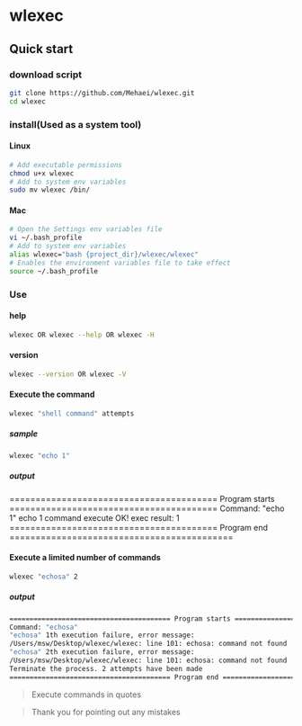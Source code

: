 # wlexec

## Quick start

### download script
```bash
git clone https://github.com/Mehaei/wlexec.git
cd wlexec
```

### install(Used as a system tool)

#### Linux
```bash
# Add executable permissions
chmod u+x wlexec
# Add to system env variables
sudo mv wlexec /bin/
```

#### Mac
```bash
# Open the Settings env variables file
vi ~/.bash_profile
# Add to system env variables
alias wlexec="bash {project_dir}/wlexec/wlexec"
# Enables the environment variables file to take effect
source ~/.bash_profile
```

### Use

#### help
```bash
wlexec OR wlexec --help OR wlexec -H
```

#### version
```bash
wlexec --version OR wlexec -V
```

#### Execute the command
```bash
wlexec "shell command" attempts
```

##### sample
```bash
wlexec "echo 1"
```
##### output
======================================== Program starts ========================================
Command: "echo 1"
echo 1 command execute OK!
exec result:
 1
======================================== Program end ===========================================

#### Execute a limited number of commands
```bash
wlexec "echosa" 2
```

##### output
```bash
======================================== Program starts ========================================
Command: "echosa"
"echosa" 1th execution failure, error message:
/Users/msw/Desktop/wlexec/wlexec: line 101: echosa: command not found
"echosa" 2th execution failure, error message:
/Users/msw/Desktop/wlexec/wlexec: line 101: echosa: command not found
Terminate the process. 2 attempts have been made
======================================== Program end ===========================================
```

> Execute commands in quotes

> Thank you for pointing out any mistakes




